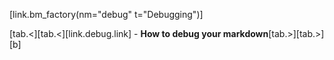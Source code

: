 [link.bm_factory(nm="debug" t="Debugging")]

[tab.<][tab.<][link.debug.link] - **How to debug your markdown**[tab.>][tab.>][b]

